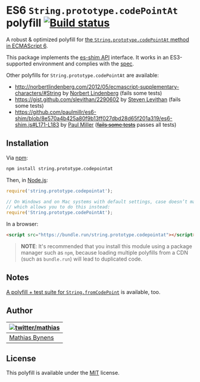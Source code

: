# ES6 `String.prototype.codePointAt` polyfill [![Build status](https://travis-ci.org/mathiasbynens/String.prototype.codePointAt.svg?branch=master)](https://travis-ci.org/mathiasbynens/String.prototype.codePointAt)

A robust & optimized polyfill for [the `String.prototype.codePointAt` method in ECMAScript 6](http://people.mozilla.org/~jorendorff/es6-draft.html#sec-string.prototype.codepointat).

This package implements the [es-shim API](https://github.com/es-shims/api) interface. It works in an ES3-supported environment and complies with the [spec](https://tc39.es/ecma262/#sec-string.prototype.codepointat).

Other polyfills for `String.prototype.codePointAt` are available:

* <http://norbertlindenberg.com/2012/05/ecmascript-supplementary-characters/#String> by [Norbert Lindenberg](http://norbertlindenberg.com/) (fails some tests)
* <https://gist.github.com/slevithan/2290602> by [Steven Levithan](http://stevenlevithan.com/) (fails some tests)
* <https://github.com/paulmillr/es6-shim/blob/8e570a4b425a80f9b13ff027dbd28d65f201a319/es6-shim.js#L171-L183> by [Paul Miller](http://paulmillr.com/) (~~[fails some tests](https://github.com/paulmillr/es6-shim/issues/166)~~ passes all tests)

## Installation

Via [npm](http://npmjs.org/):

```bash
npm install string.prototype.codepointat
```

Then, in [Node.js](http://nodejs.org/):

```js
require('string.prototype.codepointat');

// On Windows and on Mac systems with default settings, case doesn’t matter,
// which allows you to do this instead:
require('String.prototype.codePointAt');
```

In a browser:

```html
<script src="https://bundle.run/string.prototype.codepointat"></script>
```

> **NOTE**: It's recommended that you install this module using a package manager
> such as `npm`, because loading multiple polyfills from a CDN (such as `bundle.run`)
> will lead to duplicated code.

## Notes

[A polyfill + test suite for `String.fromCodePoint`](https://mths.be/fromcodepoint) is available, too.

## Author

| [![twitter/mathias](https://gravatar.com/avatar/24e08a9ea84deb17ae121074d0f17125?s=70)](https://twitter.com/mathias "Follow @mathias on Twitter") |
|---|
| [Mathias Bynens](https://mathiasbynens.be/) |

## License

This polyfill is available under the [MIT](https://mths.be/mit) license.
